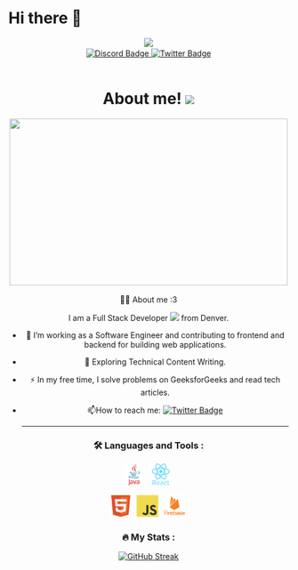 # Hi there 👋

<div id="header" align="center">
  <img src="https://media.giphy.com/media/v1.Y2lkPTc5MGI3NjExYWE4NGJiYjhiMjQ1MjU2MDFmZTRkZjk0NTJjNTliZmJmNDI2ZjM5NSZjdD1n/11xBk5MoWjrYoE/giphy.gif" width="200"/>
</div>

<div id="header" align="center">
<div id="badges">
</a>
<a href="https://discord.com/channels/@Jennifer Peck#1807">
<img src="https://img.shields.io/badge/Discord-black?style=for-the-badge&logo=discord&logoColor=white" alt="Discord Badge"/>
</a>
<a href="https://twitter.com/MichelePalluck8">
<img src="https://img.shields.io/badge/Twitter-blue?style=for-the-badge&logo=twitter&logoColor=white" alt="Twitter Badge"/>
</a>
</div>
<div id="header" align="center">
<img src="https://komarev.com/ghpvc/?username=brittanyhendersooon&style=flat-square&color=blue" alt=""/>
<h1>
  About me!
  <img src="https://media.giphy.com/media/hvRJCLFzcasrR4ia7z/giphy.gif" width="30px"/>
</h1>

 <div align="center">
<img src="https://media.giphy.com/media/1KrM2hhDN3dgk/giphy.gif" width="500" height="300"/>
   
</div>

:woman_technologist: About me :3 
  
  I am a Full Stack Developer <img src="https://media.giphy.com/media/WUlplcMpOCEmTGBtBW/giphy.gif" width="30"> from Denver.
  - :telescope: I’m working as a Software Engineer and contributing to frontend and backend for building web applications.
- :seedling: Exploring Technical Content Writing.
- :zap: In my free time, I solve problems on GeeksforGeeks and read tech articles.
- :mailbox:How to reach me: 
[![Twitter Badge](https://img.shields.io/badge/-twitter-blue?style=flat&logo=Twitter&logoColor=white)](https://twitter.com/MichelePalluck8)
  
  ---


### :hammer_and_wrench: Languages and Tools :
  
  <div>
  <img src="https://github.com/devicons/devicon/blob/master/icons/java/java-original-wordmark.svg" title="Java" alt="Java" width="40" height="40"/>&nbsp;
  <img src="https://github.com/devicons/devicon/blob/master/icons/react/react-original-wordmark.svg" title="React" alt="React" width="40" height="40"/>&nbsp;
  
  <img src="https://github.com/devicons/devicon/blob/master/icons/html5/html5-original.svg" title="HTML5" alt="HTML" width="40" height="40"/>&nbsp;
  <img src="https://github.com/devicons/devicon/blob/master/icons/javascript/javascript-original.svg" title="JavaScript" alt="JavaScript" width="40" height="40"/>&nbsp;
  <img src="https://github.com/devicons/devicon/blob/master/icons/firebase/firebase-plain-wordmark.svg" title="Firebase" alt="Firebase" width="40" height="40"/>&nbsp;
 
</div>
  
  ### :fire: My Stats :
  [![GitHub Streak](http://github-readme-streak-stats.herokuapp.com?user=brittanyhendersooon&theme=dark&background=000000)](https://git.io/streak-stats)
  
